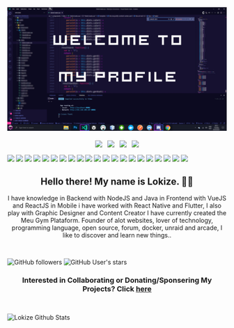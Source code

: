 ## [![lokize header](https://github.com/lokize/lokize/blob/main/profile.png)](https://lokize.com)

<p align='center'>
<a href="https://dev.to/lokize"><img height="30" src="https://simpleicons.org/icons/dev-dot-to.svg?raw=true"></a>&nbsp;&nbsp;
<a href="https://twitter.com/lokize"><img height="30" src="https://simpleicons.org/icons/twitter.svg?raw=true"></a>&nbsp;&nbsp;
<a href="https://instagram.com/lokize"><img height="30" src="https://simpleicons.org/icons/instagram.svg?raw=true"></a>&nbsp;&nbsp;
<a href="https://www.linkedin.com/in/lokize/"><img height="30" src="https://simpleicons.org/icons/linkedin.svg?raw=true"></a>
</p>

![](https://img.shields.io/badge/NodeJS-True-informational?style=flat&logo=data:image/svg%2bxml;base64,<BASE64_DATA>)
![](https://img.shields.io/badge/Java-True-informational?style=flat&logo=data:image/svg%2bxml;base64,<BASE64_DATA>)
![](https://img.shields.io/badge/Linux-True-informational?style=flat&logo=data:image/svg%2bxml;base64,<BASE64_DATA>)
![](https://img.shields.io/badge/VueJS-True-informational?style=flat&logo=data:image/svg%2bxml;base64,<BASE64_DATA>)
![](https://img.shields.io/badge/ReactJS-True-informational?style=flat&logo=data:image/svg%2bxml;base64,<BASE64_DATA>)
![](https://img.shields.io/badge/ReactNative-True-informational?style=flat&logo=data:image/svg%2bxml;base64,<BASE64_DATA>)
![](https://img.shields.io/badge/Flutter-True-informational?style=flat&logo=data:image/svg%2bxml;base64,<BASE64_DATA>)
![](https://img.shields.io/badge/AWS-True-informational?style=flat&logo=data:image/svg%2bxml;base64,<BASE64_DATA>)
![](https://img.shields.io/badge/Azure-True-informational?style=flat&logo=data:image/svg%2bxml;base64,<BASE64_DATA>)
![](https://img.shields.io/badge/GoogleCloud-True-informational?style=flat&logo=data:image/svg%2bxml;base64,<BASE64_DATA>)
![](https://img.shields.io/badge/Html-True-informational?style=flat&logo=data:image/svg%2bxml;base64,<BASE64_DATA>)
![](https://img.shields.io/badge/JavaScript-True-informational?style=flat&logo=data:image/svg%2bxml;base64,<BASE64_DATA>)
![](https://img.shields.io/badge/SpringBoot-True-informational?style=flat&logo=data:image/svg%2bxml;base64,<BASE64_DATA>)
![](https://img.shields.io/badge/GameDev-True-informational?style=flat&logo=data:image/svg%2bxml;base64,<BASE64_DATA>)
![](https://img.shields.io/badge/Unraid-True-informational?style=flat&logo=data:image/svg%2bxml;base64,<BASE64_DATA>)
![](https://img.shields.io/badge/Nginx-True-informational?style=flat&logo=data:image/svg%2bxml;base64,<BASE64_DATA>)
![](https://img.shields.io/badge/Unreal-True-informational?style=flat&logo=data:image/svg%2bxml;base64,<BASE64_DATA>)
![](https://img.shields.io/badge/Firebase-True-informational?style=flat&logo=data:image/svg%2bxml;base64,<BASE64_DATA>)
![](https://img.shields.io/badge/Heroku-True-informational?style=flat&logo=data:image/svg%2bxml;base64,<BASE64_DATA>)
![](https://img.shields.io/badge/Unity-True-informational?style=flat&logo=data:image/svg%2bxml;base64,<BASE64_DATA>)
![](https://img.shields.io/badge/Electron-True-informational?style=flat&logo=data:image/svg%2bxml;base64,<BASE64_DATA>)

<h2 align="center">Hello there! My name is Lokize. 👋🤓</h2>
<p align="center">I have knowledge in Backend with NodeJS and Java in Frontend with VueJS and ReactJS in Mobile i have worked with React Native and Flutter, I also play with Graphic Designer and Content Creator
I have currently created the Meu Gym Plataform.
Founder of alot websites, lover of technology, programming language, open source, forum, docker, unraid and arcade, I like to discover and learn new things..</p>
<br/>

![GitHub followers](https://img.shields.io/github/followers/lokize?style=social)
![GitHub User's stars](https://img.shields.io/github/stars/lokize?style=social)

<h3 align="center"> Interested in Collaborating or Donating/Sponsering My Projects? Click <a href="https://lokize.com/projects">here</a> </h3><br/>

![Lokize Github Stats](https://github-readme-stats.vercel.app/api?username=lokize&show_icons=true&theme=radical)
